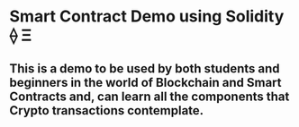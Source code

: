 # Smart Contract Demo using Solidity ⟠ Ξ

## This is a demo to be used by both students and beginners in the world of Blockchain and Smart Contracts and, can learn all the components that Crypto transactions contemplate.
